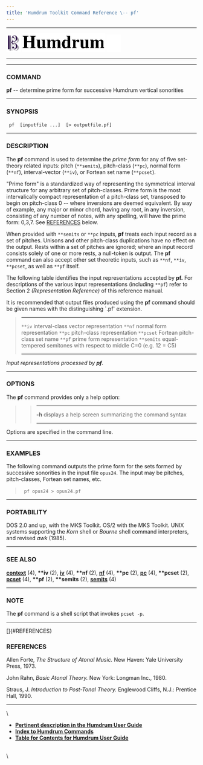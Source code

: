 ```yaml
---
title: 'Humdrum Toolkit Command Reference \-- pf'
---
```


  -------------------------------- ----------------------------------------- ----------------------------------
  ![ ](/Humdrum/HumdrumIcon.gif)    ![Humdrum ](/Humdrum/HumdrumHeader.gif)    ![ ](/Humdrum/HumdrumSpacer.gif)
  -------------------------------- ----------------------------------------- ----------------------------------

------------------------------------------------------------------------

### COMMAND

**pf** \-- determine prime form for successive Humdrum vertical
sonorities

------------------------------------------------------------------------

### SYNOPSIS

` pf  [inputfile ...]  [> outputfile.pf]`

------------------------------------------------------------------------

### DESCRIPTION

The **pf** command is used to determine the *prime form* for any of five
set-theory related inputs: pitch (`**semits`), pitch-class (`**pc`),
normal form (`**nf`), interval-vector (`**iv`), or Fortean set name
(`**pcset`).

\"Prime form\" is a standardized way of representing the symmetrical
interval structure for any arbitrary set of pitch-classes. Prime form is
the most intervalically compact representation of a pitch-class set,
transposed to begin on pitch-class 0 \-- where inversions are deemed
equivalent. By way of example, any major or minor chord, having any
root, in any inversion, consisting of any number of notes, with any
spelling, will have the prime form: 0,3,7. See [REFERENCES](#REFERENCES)
below.

When provided with `**semits` or `**pc` inputs, **pf** treats each input
record as a set of pitches. Unisons and other pitch-class duplications
have no effect on the output. Rests within a set of pitches are ignored;
where an input record consists solely of one or more rests, a null-token
is output. The **pf** command can also accept other set theoretic
inputs, such as `**nf`, `**iv`, `**pcset`, as well as `**pf` itself.

The following table identifies the input representations accepted by
**pf.** For descriptions of the various input representations (including
`**pf`) refer to Section 2 *(Representation Reference)* of this
reference manual.

It is recommended that output files produced using the **pf** command
should be given names with the distinguishing \`.pf\' extension.

>   ------------ --------------------------------------------------------------------
>   `**iv`       interval-class vector representation
>   `**nf`       normal form representation
>   `**pc`       pitch-class representation
>   `**pcset`    Fortean pitch-class set name
>   `**pf`       prime form representation
>   `**semits`   equal-tempered semitones with respect to middle C=0 (e.g. 12 = C5)
>   ------------ --------------------------------------------------------------------
>
*Input representations processed by **pf**.*

------------------------------------------------------------------------

### OPTIONS

The **pf** command provides only a help option:

> >   -------- -------------------------------------------------------
> >   **-h**   displays a help screen summarizing the command syntax
> >   -------- -------------------------------------------------------
> >
Options are specified in the command line.

------------------------------------------------------------------------

### EXAMPLES

The following command outputs the prime form for the sets formed by
successive sonorities in the input file `opus24`. The input may be
pitches, pitch-classes, Fortean set names, etc.

> ` pf opus24 > opus24.pf`

------------------------------------------------------------------------

### PORTABILITY

DOS 2.0 and up, with the MKS Toolkit. OS/2 with the MKS Toolkit. UNIX
systems supporting the *Korn* shell or *Bourne* shell command
interpreters, and revised *awk* (1985).

------------------------------------------------------------------------

### SEE ALSO

[**context**](context.html) (4), **\*\*iv** (2), [**iv**](iv.html) (4),
**\*\*nf** (2), [**nf**](nf.html) (4), **\*\*pc** (2), [**pc**](pc.html)
(4), **\*\*pcset** (2), [**pcset**](pcset.html) (4), **\*\*pf** (2),
**\*\*semits** (2), [**semits**](semits.html) (4)

------------------------------------------------------------------------

### NOTE

The **pf** command is a shell script that invokes `pcset -p`.

------------------------------------------------------------------------

[]{#REFERENCES}

### REFERENCES

Allen Forte, *The Structure of Atonal Music.* New Haven: Yale University
Press, 1973.

John Rahn, *Basic Atonal Theory.* New York: Longman Inc., 1980.

Straus, J. *Introduction to Post-Tonal Theory.* Englewood Cliffs, N.J.:
Prentice Hall, 1990.

------------------------------------------------------------------------

\

-   [**Pertinent description in the Humdrum User
    Guide**](../guide34.html#Prime_Form)
-   [**Index to Humdrum Commands**](../commands.toc.html)
-   [**Table for Contents for Humdrum User Guide**](../guide.toc.html)

\
\
